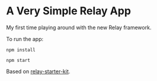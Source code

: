 # A Very Simple Relay App

My first time playing around with the new Relay framework.

To run the app:

```
npm install

npm start
```

Based on [relay-starter-kit](https://github.com/facebook/relay-starter-kit/).
